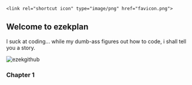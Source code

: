 
<head>
    
    <link rel="shortcut icon" type="image/png" href="favicon.png">
  </head>
  
## Welcome to ezekplan

I suck at coding...
while my dumb-ass figures out how to code, i shall tell you a story.

![ezekgithub](https://user-images.githubusercontent.com/84339630/119405788-70070280-bca7-11eb-9fe6-25e761ba27d4.png)

### Chapter 1

